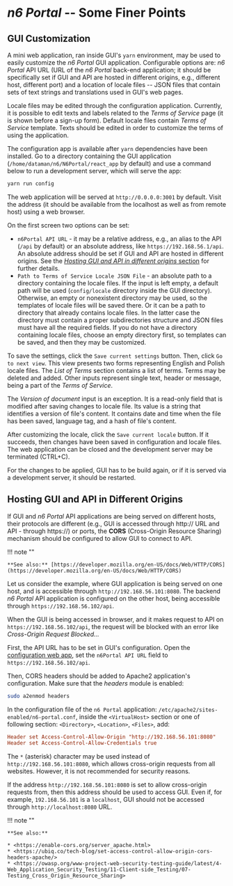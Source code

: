 <style>
  code.language-bash::before{
    content: "$ ";
  }
</style>


# *n6 Portal* -- Some Finer Points

## GUI Customization

A mini web application, ran inside GUI's `yarn` environment, may be used to easily customize
the _n6 Portal_ GUI application. Configurable options are: _n6 Portal_ API URL
(URL of the _n6 Portal_ back-end application; it should be specifically set
if GUI and API are hosted in different origins, e.g., different host, different port)
and a location of locale files -- JSON files that contain sets of text strings and translations
used in GUI's web pages.

Locale files may be edited through the configuration application. Currently, it is possible
to edit texts and labels related to the _Terms of Service_ page (it is shown before a sign-up
form). Default locale files contain _Terms of Service_ template. Texts should be edited
in order to customize the terms of using the application.

The configuration app is available after `yarn` dependencies have been installed. Go to
a directory containing the GUI application (`/home/dataman/n6/N6Portal/react_app` by default)
and use a command below to run a development server, which will serve the app:

```bash
yarn run config
```

The web application will be served at `http://0.0.0.0:3001` by default. Visit the address
(it should be available from the localhost as well as from remote host) using a web browser.

On the first screen two options can be set:

* `n6Portal API URL` - it may be a relative address, e.g., an alias to the API (`/api`
by default) or an absolute address, like `https://192.168.56.1/api`. An absolute address
should be set if GUI and API are hosted in different origins. See
the [_Hosting GUI and API in different origins_ section](#hosting-gui-and-api-in-different-origins)
for further details.
* `Path to Terms of Service Locale JSON File` - an absolute path to a directory containing
the locale files. If the input is left empty, a default path will be used (`config/locale`
directory inside the GUI directory). Otherwise, an empty or nonexistent directory may be used,
so the templates of locale files will be saved there. Or it can be a path to directory that
already contains locale files. In the latter case the directory must contain a proper
subdirectories structure and JSON files must have all the required fields. If you do not have
a directory containing locale files, choose an empty directory first, so templates can be
saved, and then they may be customized.

To save the settings, click the `Save current settings` button. Then, click `Go to next view`.
This view presents two forms representing English and Polish locale files. The _List of Terms_
section contains a list of terms. Terms may be deleted and added. Other inputs represent
single text, header or message, being a part of the _Terms of Service_.

The _Version of document_ input is an exception. It is a read-only field that is modified
after saving changes to locale file. Its value is a string that identifies a version
of file's content. It contains date and time when the file has been saved, language tag,
and a hash of file's content.

After customizing the locale, click the `Save current locale` button. If it succeeds, then
changes have been saved in configuration and locale files. The web application can be closed
and the development server may be terminated (CTRL+C).

For the changes to be applied, GUI has to be build again, or if it is served via a development
server, it should be restarted.

## Hosting GUI and API in Different Origins

If GUI and _n6 Portal_ API applications are being served on different hosts, their protocols
are different (e.g., GUI is accessed through http:// URL and API - through https://) or ports,
the **CORS** (Cross-Origin Resource Sharing) mechanism should be configured to allow GUI
to connect to API.

!!! note ""

    **See also:** [https://developer.mozilla.org/en-US/docs/Web/HTTP/CORS](https://developer.mozilla.org/en-US/docs/Web/HTTP/CORS)

Let us consider the example, where GUI application is being served on one host, and
is accessible through `http://192.168.56.101:8080`. The backend _n6 Portal_ API application
is configured on the other host, being accessible through `https://192.168.56.102/api`.

When the GUI is being accessed in browser, and it makes request to API
on `https://192.168.56.102/api`, the request will be blocked with an error like _Cross-Origin
Request Blocked..._

First, the API URL has to be set in GUI's configuration.
Open the [configuration web app](#gui-customization), set the `n6Portal API URL` field
to `https://192.168.56.102/api`.

Then, CORS headers should be added to Apache2 application's configuration. Make sure that
the _headers_ module is enabled:

```bash
sudo a2enmod headers
```

In the configuration file of the `n6 Portal` application:
`/etc/apache2/sites-enabled/n6-portal.conf`, inside the `<VirtualHost>` section or one of
following section: `<Directory>`, `<Location>`, `<Files>`, add:

```ini
Header set Access-Control-Allow-Origin "http://192.168.56.101:8080"
Header set Access-Control-Allow-Credentials true
```

The `*` (asterisk) character may be used instead of `http://192.168.56.101:8080`, which allows
cross-origin requests from all websites. However, it is not recommended for security reasons.

If the address `http://192.168.56.101:8080` is set to allow cross-origin requests from, then
this address should be used to access GUI. Even if, for example, `192.168.56.101` is
a `localhost`, GUI should not be accessed through `http://localhost:8080` URL.

!!! note ""

    **See also:**

    * <https://enable-cors.org/server_apache.html>
    * <https://ubiq.co/tech-blog/set-access-control-allow-origin-cors-headers-apache/>
    * <https://owasp.org/www-project-web-security-testing-guide/latest/4-Web_Application_Security_Testing/11-Client-side_Testing/07-Testing_Cross_Origin_Resource_Sharing>
